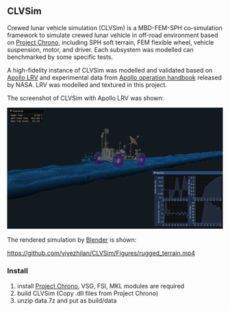 ## CLVSim

Crewed lunar vehicle simulation (CLVSim) is a MBD-FEM-SPH co-simulation framework to simulate crewed lunar vehicle in off-road environment based on [Project Chrono](https://projectchrono.org/), including SPH soft terrain, FEM flexible wheel, vehicle suspension, motor, and driver. Each subsystem was modelled can benchmarked by some specific tests. 

A high-fidelity instance of CLVSim was modelled and validated based on [Apollo LRV](https://www.nasa.gov/history/alsj/lrvhand.html) and experimental data from [Apollo operation handbook](https://www.lpi.usra.edu/lunar/documents/NTRS/collection2/NASA_TM_X_66816.pdf) released by NASA. LRV was modelled and textured in this project.

The screenshot of CLVSim with Apollo LRV was shown: 

<img src="Figures/screenshot.png" alt="screenshot" style="zoom:50%;" />

The rendered simulation by [Blender](https://www.blender.org/) is shown:

https://github.com/yiyezhilan/CLVSim/Figures/rugged_terrain.mp4

### Install

1. install [Project Chrono](https://projectchrono.org/), VSG, FSI, MKL modules are required
2. build CLVSim (Copy .dll files from Project Chrono)
3. unzip data.7z and put as build/data


